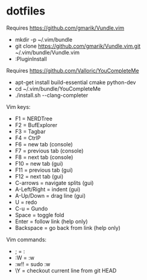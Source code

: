 dotfiles
========

Requires https://github.com/gmarik/Vundle.vim
- mkdir -p ~/.vim/bundle
- git clone https://github.com/gmarik/Vundle.vim.git ~/.vim/bundle/Vundle.vim
- :PluginInstall

Requires https://github.com/Valloric/YouCompleteMe
- apt-get install build-essential cmake python-dev
- cd ~/.vim/bundle/YouCompleteMe
- ./install.sh --clang-completer

Vim keys:
- F1 = NERDTree
- F2 = BufExplorer
- F3 = Tagbar
- F4 = CtrlP
- F6 = new tab (console)
- F7 = previous tab (console)
- F8 = next tab (console)
- F10 = new tab (gui)
- F11 = previous tab (gui)
- F12 = next tab (gui)
- C-arrows = navigate splits (gui)
- A-Left/Right = indent (gui)
- A-Up/Down = drag line (gui)
- U = redo
- C-u = Gundo
- Space = toggle fold
- Enter = follow link (help only)
- Backspace = go back from link (help only)

Vim commands:
- ; = :
- :W = :w
- :w!! = sudo :w
- \Y = checkout current line from git HEAD
